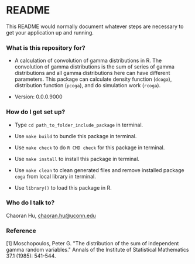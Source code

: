 # README #

This README would normally document whatever steps are necessary to get your application up and running.

### What is this repository for? ###

* A calculation of convolution of gamma distributions in R. The convolution of gamma distributions is the sum of series of gamma distributions and all gamma distributions here can have different parameters. This package can calculate density function (`dcoga`), distribution function (`pcoga`), and do simulation work (`rcoga`).

* Version: 0.0.0.9000

### How do I get set up? ###

* Type `cd path_to_folder_include_package` in terminal.

* Use `make build` to bundle this package in terminal.

* Use `make check` to do `R CMD check` for this package in terminal.

* Use `make install` to install this package in terminal.

* Use `make clean` to clean generated files and remove installed package `coga` from local library in terminal.

* Use `library()` to load this package in R.

### Who do I talk to? ###

Chaoran Hu, <chaoran.hu@uconn.edu>

### Reference ###

[1] Moschopoulos, Peter G. "The distribution of the sum of independent gamma random variables." Annals of the Institute of Statistical Mathematics 37.1 (1985): 541-544.
